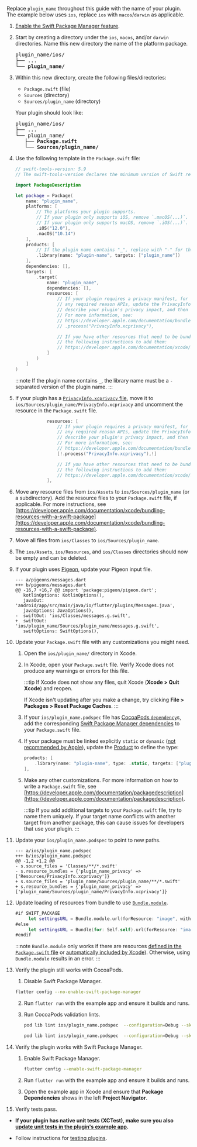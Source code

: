 Replace `plugin_name` throughout this guide with the name of your plugin.
The example below uses `ios`, replace `ios` with `macos`/`darwin` as applicable.

1. [Enable the Swift Package Manager feature][enableSPM].

2. Start by creating a directory under the `ios`, `macos`, and/or `darwin`
   directories.
   Name this new directory the name of the platform package.

   <pre>
   plugin_name/ios/
   ├── ...
   └── <b>plugin_name/</b>
   </pre>

3. Within this new directory, create the following files/directories:

    - `Package.swift` (file)
    - `Sources` (directory)
    - `Sources/plugin_name` (directory)

   Your plugin should look like:

   <pre>
   plugin_name/ios/
   ├── ...
   └── plugin_name/
      ├── <b>Package.swift</b>
      └── <b>Sources/plugin_name/</b>
   </pre>

4. Use the following template in the `Package.swift` file:

   ```swift title="Package.swift"
   // swift-tools-version: 5.9
   // The swift-tools-version declares the minimum version of Swift required to build this package.
   
   import PackageDescription
   
   let package = Package(
       name: "plugin_name",
       platforms: [
           // The platforms your plugin supports.
           // If your plugin only supports iOS, remove `.macOS(...)`.
           // If your plugin only supports macOS, remove `.iOS(...)`.
           .iOS("12.0"),
           .macOS("10.14")
       ],
       products: [
           // If the plugin name contains "_", replace with "-" for the library name
           .library(name: "plugin-name", targets: ["plugin_name"])
       ],
       dependencies: [],
       targets: [
           .target(
               name: "plugin_name",
               dependencies: [],
               resources: [
                   // If your plugin requires a privacy manifest, for example if it uses
                   // any required reason APIs, update the PrivacyInfo.xcprivacy file to
                   // describe your plugin's privacy impact, and then uncomment these lines.
                   // For more information, see:
                   // https://developer.apple.com/documentation/bundleresources/privacy_manifest_files
                   // .process("PrivacyInfo.xcprivacy"),
   
                   // If you have other resources that need to be bundled with your plugin, refer to
                   // the following instructions to add them:
                   // https://developer.apple.com/documentation/xcode/bundling-resources-with-a-swift-package
               ]
           )
       ]
   )
   ```

   :::note
   If the plugin name contains `_`, the library name must be a `-` separated
   version of the plugin name.
   :::

5. If your plugin has a [`PrivacyInfo.xcprivacy` file][], move it to
   `ios/Sources/plugin_name/PrivacyInfo.xcprivacy` and uncomment the resource in
   the `Package.swift` file.

   ```swift title="Package.swift"
               resources: [
                   // If your plugin requires a privacy manifest, for example if it uses
                   // any required reason APIs, update the PrivacyInfo.xcprivacy file to
                   // describe your plugin's privacy impact, and then uncomment these lines.
                   // For more information, see:
                   // https://developer.apple.com/documentation/bundleresources/privacy_manifest_files
                   [!.process("PrivacyInfo.xcprivacy"),!]
   
                   // If you have other resources that need to be bundled with your plugin, refer to
                   // the following instructions to add them:
                   // https://developer.apple.com/documentation/xcode/bundling-resources-with-a-swift-package
               ],
   ```

6. Move any resource files from `ios/Assets` to `ios/Sources/plugin_name`
   (or a subdirectory).
   Add the resource files to your `Package.swift` file, if applicable.
   For more instructions, see
   [https://developer.apple.com/documentation/xcode/bundling-resources-with-a-swift-package](https://developer.apple.com/documentation/xcode/bundling-resources-with-a-swift-package).

7. Move all files from `ios/Classes` to `ios/Sources/plugin_name`.

8. The `ios/Assets`, `ios/Resources`, and `ios/Classes` directories should now
   be empty and can be deleted.

9. If your plugin uses [Pigeon][], update your Pigeon input file.

   ```diff2html
   --- a/pigeons/messages.dart
   +++ b/pigeons/messages.dart
   @@ -16,7 +16,7 @@ import 'package:pigeon/pigeon.dart';
      kotlinOptions: KotlinOptions(),
      javaOut: 'android/app/src/main/java/io/flutter/plugins/Messages.java',
      javaOptions: JavaOptions(),
   -  swiftOut: 'ios/Classes/messages.g.swift',
   +  swiftOut: 'ios/plugin_name/Sources/plugin_name/messages.g.swift',
      swiftOptions: SwiftOptions(),
   ```

10. Update your `Package.swift` file with any customizations you might need.

    1. Open the `ios/plugin_name/` directory in Xcode.

    2. In Xcode, open your `Package.swift` file.
       Verify Xcode does not produce any warnings or errors for this file.

       :::tip
       If Xcode does not show any files, quit Xcode (**Xcode > Quit Xcode**) and
       reopen.

       If Xcode isn't updating after you make a change, try clicking
       **File > Packages > Reset Package Caches**.
       :::

    3. If your `ios/plugin_name.podspec` file has [CocoaPods `dependency`][]s,
       add the corresponding [Swift Package Manager dependencies][] to your
       `Package.swift` file.

    4. If your package must be linked explicitly `static` or `dynamic`
       ([not recommended by Apple][]), update the [Product][] to define the
       type:

       ```swift title="Package.swift"
       products: [
           .library(name: "plugin-name", type: .static, targets: ["plugin_name"])
       ],
       ```

    5. Make any other customizations. For more information on how to write a
       `Package.swift` file, see
       [https://developer.apple.com/documentation/packagedescription](https://developer.apple.com/documentation/packagedescription).

       :::tip
       If you add additional targets to your `Package.swift` file,
       try to name them uniquely.
       If your target name conflicts with another target from another package,
       this can cause issues for developers that use your plugin.
       :::

11. Update your `ios/plugin_name.podspec` to point to new paths.

    ```diff2html
    --- a/ios/plugin_name.podspec
    +++ b/ios/plugin_name.podspec
    @@ -1,2 +1,2 @@ 
    - s.source_files = 'Classes/**/*.swift'
    - s.resource_bundles = {'plugin_name_privacy' => ['Resources/PrivacyInfo.xcprivacy']}
    + s.source_files = 'plugin_name/Sources/plugin_name/**/*.swift'
    + s.resource_bundles = {'plugin_name_privacy' => ['plugin_name/Sources/plugin_name/PrivacyInfo.xcprivacy']}
    ```

12. Update loading of resources from bundle to use [`Bundle.module`][].

    ```swift
    #if SWIFT_PACKAGE
         let settingsURL = Bundle.module.url(forResource: "image", withExtension: "jpg")
    #else
         let settingsURL = Bundle(for: Self.self).url(forResource: "image", withExtension: "jpg")
    #endif
    ```

    :::note
    `Bundle.module` only works if there are resources
    [defined in the `Package.swift` file][Bundling resources] or
    [automatically included by Xcode][Xcode resource detection]).
    Otherwise, using `Bundle.module` results in an error.
    :::

13. Verify the plugin still works with CocoaPods.

    1. Disable Swift Package Manager.

    ```sh
    flutter config --no-enable-swift-package-manager
    ```

    2. Run `flutter run` with the example app and ensure it builds and runs.

    3. Run CocoaPods validation lints.

       ```sh
       pod lib lint ios/plugin_name.podspec  --configuration=Debug --skip-tests --use-modular-headers --use-libraries
       ```

       ```sh
       pod lib lint ios/plugin_name.podspec  --configuration=Debug --skip-tests --use-modular-headers
       ```

14. Verify the plugin works with Swift Package Manager.

    1. Enable Swift Package Manager.

       ```sh
       flutter config --enable-swift-package-manager
       ```

    2. Run `flutter run` with the example app and ensure it builds and runs.

    3. Open the example app in Xcode and ensure that **Package Dependencies**
       shows in the left **Project Navigator**.

15. Verify tests pass.

  * **If your plugin has native unit tests (XCTest), make sure you also
    [update unit tests in the plugin's example app][].**

  * Follow instructions for [testing plugins][].

[enableSPM]: /packages-and-plugins/swift-package-manager/for-plugin-authors#how-to-enable-swift-package-manager
[`PrivacyInfo.xcprivacy` file]: https://developer.apple.com/documentation/bundleresources/privacy_manifest_files
[Pigeon]: https://pub.dev/packages/pigeon
[CocoaPods `dependency`]: https://guides.cocoapods.org/syntax/podspec.html#dependency
[Swift Package Manager dependencies]: https://developer.apple.com/documentation/packagedescription/package/dependency
[not recommended by Apple]: https://developer.apple.com/documentation/packagedescription/product/library(name:type:targets:)
[Product]: https://developer.apple.com/documentation/packagedescription/product
[`Bundle.module`]: https://developer.apple.com/documentation/xcode/bundling-resources-with-a-swift-package#Access-a-resource-in-code
[Bundling resources]: https://developer.apple.com/documentation/xcode/bundling-resources-with-a-swift-package#Explicitly-declare-or-exclude-resources
[Xcode resource detection]: https://developer.apple.com/documentation/xcode/bundling-resources-with-a-swift-package#:~:text=Xcode%20detects%20common%20resource%20types%20for%20Apple%20platforms%20and%20treats%20them%20as%20a%20resource%20automatically
[update unit tests in the plugin's example app]: /packages-and-plugins/swift-package-manager/for-plugin-authors/#how-to-update-unit-tests-in-a-plugins-example-app
[testing plugins]: https://docs.flutter.dev/testing/testing-plugins
